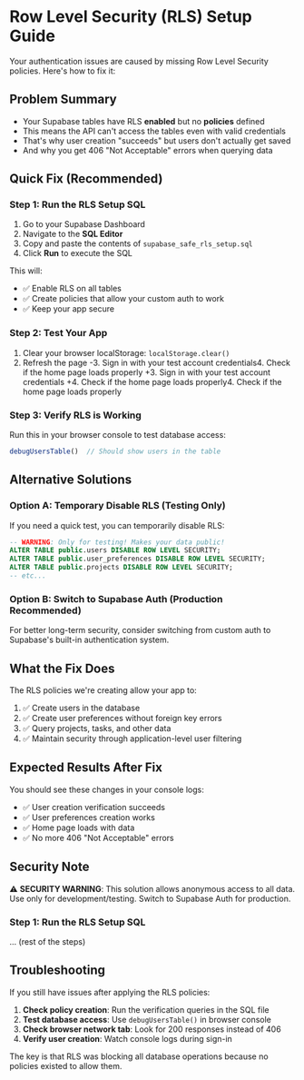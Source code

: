 # Row Level Security (RLS) Setup Guide

Your authentication issues are caused by missing Row Level Security policies. Here's how to fix it:

## Problem Summary
- Your Supabase tables have RLS **enabled** but no **policies** defined
- This means the API can't access the tables even with valid credentials
- That's why user creation "succeeds" but users don't actually get saved
- And why you get 406 "Not Acceptable" errors when querying data

## Quick Fix (Recommended)

### Step 1: Run the RLS Setup SQL
1. Go to your Supabase Dashboard
2. Navigate to the **SQL Editor**
3. Copy and paste the contents of `supabase_safe_rls_setup.sql`
4. Click **Run** to execute the SQL

This will:
- ✅ Enable RLS on all tables
- ✅ Create policies that allow your custom auth to work
- ✅ Keep your app secure

### Step 2: Test Your App
1. Clear your browser localStorage: `localStorage.clear()`
2. Refresh the page
-3. Sign in with your test account credentials4. Check if the home page loads properly
+3. Sign in with your test account credentials
+4. Check if the home page loads properly4. Check if the home page loads properly

### Step 3: Verify RLS is Working
Run this in your browser console to test database access:
```javascript
debugUsersTable()  // Should show users in the table
```

## Alternative Solutions

### Option A: Temporary Disable RLS (Testing Only)
If you need a quick test, you can temporarily disable RLS:

```sql
-- WARNING: Only for testing! Makes your data public!
ALTER TABLE public.users DISABLE ROW LEVEL SECURITY;
ALTER TABLE public.user_preferences DISABLE ROW LEVEL SECURITY;
ALTER TABLE public.projects DISABLE ROW LEVEL SECURITY;
-- etc...
```

### Option B: Switch to Supabase Auth (Production Recommended)
For better long-term security, consider switching from custom auth to Supabase's built-in authentication system.

## What the Fix Does

The RLS policies we're creating allow your app to:
1. ✅ Create users in the database
2. ✅ Create user preferences without foreign key errors
3. ✅ Query projects, tasks, and other data
4. ✅ Maintain security through application-level user filtering

## Expected Results After Fix

You should see these changes in your console logs:
- ✅ User creation verification succeeds
- ✅ User preferences creation works
- ✅ Home page loads with data
- ✅ No more 406 "Not Acceptable" errors

## Security Note
⚠️ **SECURITY WARNING**: This solution allows anonymous access to all data. Use only for development/testing. Switch to Supabase Auth for production.
### Step 1: Run the RLS Setup SQL
… (rest of the steps)

## Troubleshooting
If you still have issues after applying the RLS policies:

1. **Check policy creation**: Run the verification queries in the SQL file
2. **Test database access**: Use `debugUsersTable()` in browser console
3. **Check browser network tab**: Look for 200 responses instead of 406
4. **Verify user creation**: Watch console logs during sign-in

The key is that RLS was blocking all database operations because no policies existed to allow them.